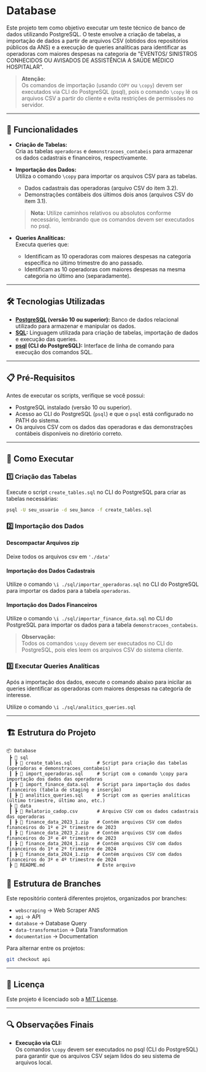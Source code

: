 
# Database 

Este projeto tem como objetivo executar um teste técnico de banco de dados utilizando PostgreSQL. O teste envolve a criação de tabelas, a importação de dados a partir de arquivos CSV (obtidos dos repositórios públicos da ANS) e a execução de queries analíticas para identificar as operadoras com maiores despesas na categoria de "EVENTOS/ SINISTROS CONHECIDOS OU AVISADOS DE ASSISTÊNCIA A SAÚDE MÉDICO HOSPITALAR".

> **Atenção:**  
> Os comandos de importação (usando `COPY` ou `\copy`) devem ser executados via CLI do PostgreSQL (psql), pois o comando `\copy` lê os arquivos CSV a partir do cliente e evita restrições de permissões no servidor.

---

## 📌 Funcionalidades

- **Criação de Tabelas:**  
  Cria as tabelas `operadoras` e `demonstracoes_contabeis` para armazenar os dados cadastrais e financeiros, respectivamente.

- **Importação dos Dados:**  
  Utiliza o comando `\copy` para importar os arquivos CSV para as tabelas.  
  - Dados cadastrais das operadoras (arquivo CSV do item 3.2).  
  - Demonstrações contábeis dos últimos dois anos (arquivos CSV do item 3.1).  
  > **Nota:** Utilize caminhos relativos ou absolutos conforme necessário, lembrando que os comandos devem ser executados no psql.

- **Queries Analíticas:**  
  Executa queries que:
  - Identificam as 10 operadoras com maiores despesas na categoria específica no último trimestre do ano passado.
  - Identificam as 10 operadoras com maiores despesas na mesma categoria no último ano (separadamente).

---

## 🛠 Tecnologias Utilizadas

- **[PostgreSQL](https://www.postgresql.org/download/) (versão 10 ou superior):** Banco de dados relacional utilizado para armazenar e manipular os dados.
- **[SQL](https://www.w3schools.com/sql/):** Linguagem utilizada para criação de tabelas, importação de dados e execução das queries.
- **[psql](https://www.postgresql.org/docs/current/app-psql.html) (CLI do PostgreSQL):** Interface de linha de comando para execução dos comandos SQL.

---

## 📋 Pré-Requisitos

Antes de executar os scripts, verifique se você possui:
- PostgreSQL instalado (versão 10 ou superior).
- Acesso ao CLI do PostgreSQL (`psql`) e que o `psql` está configurado no PATH do sistema.
- Os arquivos CSV com os dados das operadoras e das demonstrações contábeis disponíveis no diretório correto.

---

## 🚀 Como Executar

### 1️⃣ Criação das Tabelas

Execute o script `create_tables.sql` no CLI do PostgreSQL para criar as tabelas necessárias:

```sh
psql -U seu_usuario -d seu_banco -f create_tables.sql
```

### 2️⃣ Importação dos Dados

#### Descompactar Arquivos zip

Deixe todos os arquivos csv em `'./data'`

#### Importação dos Dados Cadastrais

Utilize o comando `\i ./sql/importar_operadoras.sql` no CLI do PostgreSQL para importar os dados para a tabela `operadoras`.

#### Importação dos Dados Financeiros

Utilize o comando `\i ./sql/importar_finance_data.sql` no CLI do PostgreSQL para importar os dados para a tabela `demonstracoes_contabeis`.

> **Observação:**  
> Todos os comandos `\copy` devem ser executados no CLI do PostgreSQL, pois eles leem os arquivos CSV do sistema cliente.

### 3️⃣ Executar Queries Analíticas

Após a importação dos dados, execute o comando abaixo para inicilar as queries identificar as operadoras com maiores despesas na categoria de interesse.

Utilize o comando `\i ./sql/analitics_queries.sql`

---

## 🏗 Estrutura do Projeto

```
📦 Database 
 ┣ 📂 sql
 ┃ ┣ 📜 create_tables.sql         # Script para criação das tabelas (operadoras e demonstracoes_contabeis)
 ┃ ┣ 📜 import_operadoras.sql     # Script com o comando \copy para importação dos dados das operadoras
 ┃ ┣ 📜 import_finance_data.sql   # Script para importação dos dados financeiros (tabela de staging e inserção)
 ┃ ┣ 📜 analitics_queries.sql     # Script com as queries analíticas (último trimestre, último ano, etc.)
 ┣ 📂 data
 ┃ ┣ 📜 Relatorio_cadop.csv       # Arquivo CSV com os dados cadastrais das operadoras
 ┃ ┣ 📜 finance_data_2023_1.zip   # Contém arquivos CSV com dados financeiros do 1º e 2º trimestre de 2023
 ┃ ┣ 📜 finance_data_2023_2.zip   # Contém arquivos CSV com dados financeiros do 3º e 4º trimestre de 2023
 ┃ ┣ 📜 finance_data_2024_1.zip   # Contém arquivos CSV com dados financeiros do 1º e 2º trimestre de 2024
 ┃ ┣ 📜 finance_data_2024_1.zip   # Contém arquivos CSV com dados financeiros do 3º e 4º trimestre de 2024
 ┣ 📜 README.md                   # Este arquivo
```
## 🌿 Estrutura de Branches

Este repositório conterá diferentes projetos, organizados por branches:

- `webscraping` → Web Scraper ANS
- `api` → API
- `database` → Database Query
- `data-transformation` → Data Transformation
- `documentation` → Documentation

Para alternar entre os projetos:

```sh
git checkout api
```
---

## 📜 Licença

Este projeto é licenciado sob a [MIT License](LICENSE).

---

## 🔍 Observações Finais

- **Execução via CLI:**  
  Os comandos `\copy` devem ser executados no psql (CLI do PostgreSQL) para garantir que os arquivos CSV sejam lidos do seu sistema de arquivos local.
